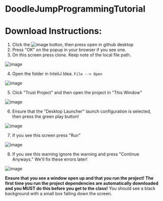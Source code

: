 # DoodleJumpProgrammingTutorial
 
# Download Instructions:

1. Click the
![image](https://user-images.githubusercontent.com/59785640/192852457-d5ac8843-0530-4ebd-aef1-611369ce6f2b.png)
button, then press open in github desktop
2. Press "OK" on the popup in your browser if you see one.
3. On this screen press clone. Keep note of the local file path.

![image](https://user-images.githubusercontent.com/59785640/192852948-3f0fcf02-97eb-45ae-8602-27699333f08f.png)

4. Open the folder in InteliJ Idea. `File --> Open`

![image](https://user-images.githubusercontent.com/59785640/192853332-bb458936-7484-4df1-8ecd-50fb3e298516.png)

5. Click "Trust Project" and then open the project in "This Window"

![image](https://user-images.githubusercontent.com/59785640/192853407-2e58dbe3-1cf0-4691-92ae-8bec6a07fede.png)

6. Ensure that the "Desktop Launcher" launch configuration is selected, then press the green play button! 

![image](https://user-images.githubusercontent.com/59785640/192854089-b916bc2c-6cc3-4923-8677-acd743e3d852.png)

7. If you see this screen press "Run"

![image](https://user-images.githubusercontent.com/59785640/192854358-c567b6e0-2446-42e0-bec6-32a0646daa5e.png)

8. If you see this warning ignore the warning and press "Continue Anyways." We'll fix these errors later!

![image](https://user-images.githubusercontent.com/59785640/192854449-4d565152-f709-43dd-a5ec-0bfda8c1f287.png)

**Ensure that you see a window open up and that you run the project! The first time you run the project dependencies are automatically downloaded and you MUST do this before you get to the class!** You should see a black background with a small box falling down the screen. 
